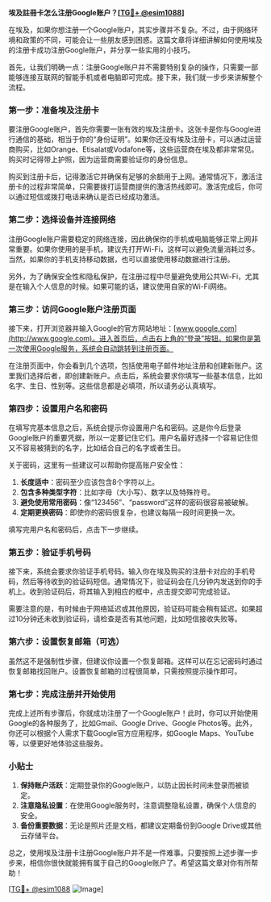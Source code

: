 **埃及註冊卡怎么注册Google账户？[[TG💪+ @esim1088](https://t.me/s/esim1088)]**

在埃及，如果你想注册一个Google账户，其实步骤并不复杂。不过，由于网络环境和政策的不同，可能会让一些朋友感到困惑。这篇文章将详细讲解如何使用埃及的注册卡成功注册Google账户，并分享一些实用的小技巧。

首先，让我们明确一点：注册Google账户并不需要特别复杂的操作，只需要一部能够连接互联网的智能手机或者电脑即可完成。接下来，我们就一步步来讲解整个流程。

### 第一步：准备埃及注册卡

要注册Google账户，首先你需要一张有效的埃及注册卡。这张卡是你与Google进行通信的基础，相当于你的“身份证明”。如果你还没有埃及注册卡，可以通过运营商购买，比如Orange、Etisalat或Vodafone等，这些运营商在埃及都非常常见。购买时记得带上护照，因为运营商需要验证你的身份信息。

购买到注册卡后，记得激活它并确保有足够的余额用于上网。通常情况下，激活注册卡的过程非常简单，只需要拨打运营商提供的激活热线即可。激活完成后，你可以通过短信或拨打电话来确认是否已经成功激活。

### 第二步：选择设备并连接网络

注册Google账户需要稳定的网络连接，因此确保你的手机或电脑能够正常上网非常重要。如果你使用的是手机，建议先打开Wi-Fi，这样可以避免流量消耗过多。当然，如果你的手机支持移动数据，也可以直接使用移动数据进行注册。

另外，为了确保安全性和隐私保护，在注册过程中尽量避免使用公共Wi-Fi，尤其是在输入个人信息的时候。如果可能的话，建议使用自家的Wi-Fi网络。

### 第三步：访问Google账户注册页面

接下来，打开浏览器并输入Google的官方网站地址：[www.google.com](http://www.google.com)。进入首页后，点击右上角的“登录”按钮。如果你是第一次使用Google服务，系统会自动跳转到注册页面。

在注册页面中，你会看到几个选项，包括使用电子邮件地址注册和创建新账户。这里我们选择后者，即创建新账户。点击后，系统会要求你填写一些基本信息，比如名字、生日、性别等。这些信息都是必填项，所以请务必认真填写。

### 第四步：设置用户名和密码

在填写完基本信息之后，系统会提示你设置用户名和密码。这是你今后登录Google账户的重要凭据，所以一定要记住它们。用户名最好选择一个容易记住但又不容易被猜到的名字，比如结合自己的名字或者生日。

关于密码，这里有一些建议可以帮助你提高账户安全性：

1. **长度适中**：密码至少应该包含8个字符以上。
2. **包含多种类型字符**：比如字母（大小写）、数字以及特殊符号。
3. **避免使用常用密码**：像“123456”、“password”这样的密码很容易被破解。
4. **定期更换密码**：即使你的密码很复杂，也建议每隔一段时间更换一次。

填写完用户名和密码后，点击下一步继续。

### 第五步：验证手机号码

接下来，系统会要求你验证手机号码。输入你在埃及购买的注册卡对应的手机号码，然后等待收到的验证码短信。通常情况下，验证码会在几分钟内发送到你的手机上。收到验证码后，将其输入到相应的框中，点击提交即可完成验证。

需要注意的是，有时候由于网络延迟或其他原因，验证码可能会稍有延迟。如果超过10分钟还未收到验证码，请检查是否有其他问题，比如短信接收失败等。

### 第六步：设置恢复邮箱（可选）

虽然这不是强制性步骤，但建议你设置一个恢复邮箱。这样可以在忘记密码时通过恢复邮箱找回账户。设置恢复邮箱的过程很简单，只需按照提示操作即可。

### 第七步：完成注册并开始使用

完成上述所有步骤后，你就成功注册了一个Google账户！此时，你可以开始使用Google的各种服务了，比如Gmail、Google Drive、Google Photos等。此外，你还可以根据个人需求下载Google官方应用程序，如Google Maps、YouTube等，以便更好地体验这些服务。

### 小贴士

1. **保持账户活跃**：定期登录你的Google账户，以防止因长时间未登录而被锁定。
2. **注意隐私设置**：在使用Google服务时，注意调整隐私设置，确保个人信息的安全。
3. **备份重要数据**：无论是照片还是文档，都建议定期备份到Google Drive或其他云存储平台。

总之，使用埃及注册卡注册Google账户并不是一件难事。只要按照上述步骤一步步来，相信你很快就能拥有属于自己的Google账户了。希望这篇文章对你有所帮助！

[[TG💪+ @esim1088](https://t.me/s/esim1088) ![Image](https://i.postimg.cc/4NQfJmqS/Snipaste-2025-05-13-00-14-12.png)]